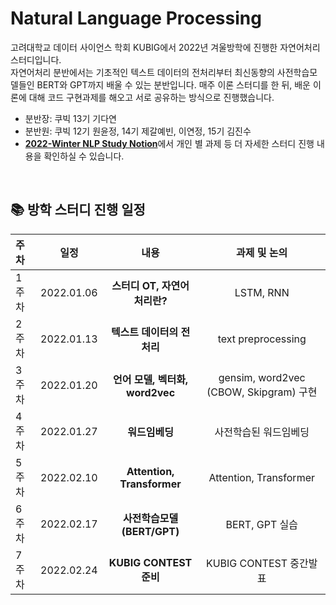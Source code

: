 # Natural Language Processing
고려대학교 데이터 사이언스 학회 KUBIG에서 2022년 겨울방학에 진행한 자연어처리 스터디입니다. <br>
자연어처리 분반에서는 기초적인 텍스트 데이터의 전처리부터 최신동향의 사전학습모델들인 BERT와 GPT까지 배울 수 있는 분반입니다. 매주 이론 스터디를 한 뒤, 배운 이론에 대해 코드 구현과제를 해오고 서로 공유하는 방식으로 진행했습니다.
* 분반장: 쿠빅 13기 기다연
* 분반원: 쿠빅 12기 원윤정, 14기 제갈예빈, 이연정, 15기 김진수
* [**2022-Winter NLP Study Notion**](https://zoeylaboratory.notion.site/KUBIG-2022-Winter-NLP-b9658432b517473d82a224857b3015c2)에서 개인 별 과제 등 더 자세한 스터디 진행 내용을 확인하실 수 있습니다. 

<br>

## 📚 방학 스터디 진행 일정

|   주차   |   일정   |   내용   |   과제 및 논의   | 
|:----------------------------|:----------------------------:|:--------------------:|:-------------------:|
|  1주차  | 2022.01.06 | **스터디 OT, 자연어처리란?** | LSTM, RNN | 
|  2주차  | 2022.01.13 | **텍스트 데이터의 전처리** | text preprocessing  | 
|  3주차  | 2022.01.20 | **언어 모델, 벡터화, word2vec** | gensim, word2vec (CBOW, Skipgram) 구현 | 
|  4주차  | 2022.01.27 | **워드임베딩** | 사전학습된 워드임베딩 | 
|  5주차  | 2022.02.10 | **Attention, Transformer** | Attention, Transformer |  
|  6주차  | 2022.02.17 | **사전학습모델 (BERT/GPT)** | BERT, GPT 실습 |  
|  7주차  | 2022.02.24 | **KUBIG CONTEST 준비** | KUBIG CONTEST 중간발표 |

<br>
